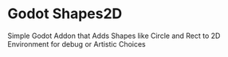 # Godot Shapes2D
Simple Godot Addon that Adds Shapes like Circle and Rect to 2D Environment for debug or Artistic Choices
